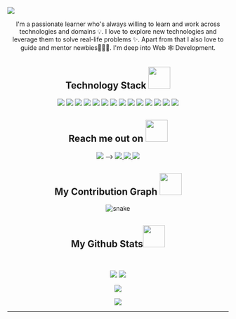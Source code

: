 
<!--  https://A1cy.github.io/portfolio/  -->
<p align="center">
 
</p align="center">
<img src="https://sketch-cdn.imgix.net/assets/blog/using-github-actions-header@2x.png?ixlib=rb-4.0.1&fit=clip&dpr=1&w=1440&q=95&fm=jpg&s=18d08249e8e306014af9f302021ca044" />



<p align="center">
  I'm a passionate learner who's always willing to learn and work across technologies and domains 💡. I love to explore new technologies and leverage them to solve real-life problems ✨. Apart from that I also love to guide and mentor newbies👨🏻‍💻. I'm deep into Web 🕸️ Development.
</p>   

<h2 align="center">Technology Stack 
<img src="https://raw.githubusercontent.com/A1cy/A1cy/master/images/laptop.gif" width="50"> 
</h2>

<p align="center">
 <img src="https://img.shields.io/badge/C-00599C?style=flat-square&logo=c&logoColor=white"/>
<img src="https://img.shields.io/badge/-java-E34A86?style=flat-square&logo=java"/>
<img src="https://img.shields.io/badge/-C++-00599C?style=flat-square&logo=c"/>
<img src="https://img.shields.io/badge/-HTML5-E34F26?style=flat-square&logo=html5&logoColor=white"/>
<img src="https://img.shields.io/badge/-CSS3-1572B6?style=flat-square&logo=css3"/>
<img src="https://img.shields.io/badge/-Bootstrap-563D7C?style=flat-square&logo=bootstrap"/>
<img src="https://img.shields.io/badge/-Heroku-430098?style=flat-square&logo=heroku"/>
<img src="https://img.shields.io/badge/-JavaScript-black?style=flat-square&logo=javascript"/>
<img src="https://img.shields.io/badge/-Nodejs-black?style=flat-square&logo=Node.js"/>
<img src="https://img.shields.io/badge/-React-black?style=flat-square&logo=react"/>
<img src="https://img.shields.io/badge/-MongoDB-black?style=flat-square&logo=mongodb"/>
<img src="https://img.shields.io/badge/-MySQL-black?style=flat-square&logo=mysql"/>
<img src="https://img.shields.io/badge/-Git-black?style=flat-square&logo=git"/>
<img src="https://img.shields.io/badge/-GitHub-black?style=flat-square&logo=github"/>
</p>

<h2 align="center">Reach me out on <img src="https://media0.giphy.com/media/jqNPzdTTxQfOgOqpO4/source.gif" width="50"></h2>

<p align="center">
<img src="https://img.shields.io/badge/-A1-purple?style=flat-square&logo=instagram&logoColor=white&link=https://www.instagram.com/a1hvdi/"/> -->
<a href="mailto: a1hvdy@gmail.com">
 <img src="https://img.shields.io/badge/-A1-c14438?style=flat-square&logo=Gmail&logoColor=white&link=mailto:a1hvdy@gmail.com"/>
</a>
<a href="https://www.linkedin.com/in/a1hub/">
 <img src="https://img.shields.io/badge/-A1-blue?style=flat-square&logo=Linkedin&logoColor=white&link=https://www.linkedin.com/in/A1hub/"/>
</a>
 <a href="https://twitter.com/a1hady">
 <img src="https://img.shields.io/badge/-A1-blue?style=flat-square&logo=twitter&logoColor=white&link=https://twitter.com/a1hady"/>
</a>
</p>


<h2 align="center">
  My Contribution Graph <img src="https://media.giphy.com/media/xUA7aZeLE2e0P7Znz2/giphy.gif" width="50">
</h2>
<p align="center">
  <img src="https://github.com/ritik307/ritik307/raw/output/github-contribution-grid-snake.svg" alt="snake"></center>
</p>

<h2 align="center">
  My Github Stats<img src="https://media.giphy.com/media/VgCDAzcKvsR6OM0uWg/giphy.gif" width="50">
</h2>
 
<br>

<p align = "center">
  <img  src = "https://github-readme-stats.vercel.app/api?username=A1cy&show_icons=true&theme=radical&line_height=27">
  <img src = "https://github-readme-stats.vercel.app/api/top-langs/?username=A1cy&hide=html,css,java,shaderlab,kotlin,hlsl&theme=radical">
</p>

<p align = "center">
 <img  src="https://github-readme-streak-stats.herokuapp.com/?user=A1cy&show_icons=true&locale=en&layout=compact&theme=radical&line_height=0" />
</p> 

<p align = "center">
 <img src="https://activity-graph.herokuapp.com/graph?username=A1cy&theme=redical">
</p> 
<hr>
